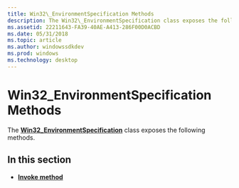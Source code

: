 ```yaml
---
title: Win32\_EnvironmentSpecification Methods
description: The Win32\_EnvironmentSpecification class exposes the following methods.
ms.assetid: 22211643-FA39-40AE-A413-286F00D0ACBD
ms.date: 05/31/2018
ms.topic: article
ms.author: windowssdkdev
ms.prod: windows
ms.technology: desktop
---
```


# Win32\_EnvironmentSpecification Methods

The [**Win32\_EnvironmentSpecification**](win32-environmentspecification.md) class exposes the following methods.

## In this section

-   [**Invoke method**](invoke-method-in-class-win32-environmentspecification.md)

 

 




